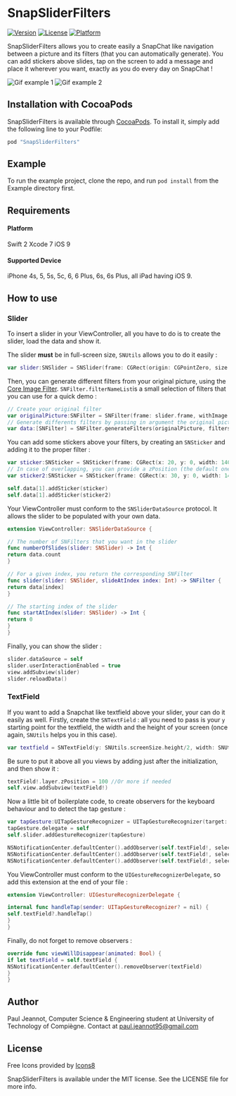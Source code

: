 # SnapSliderFilters

[![Version](https://img.shields.io/cocoapods/v/SnapSliderFilters.svg?style=flat)](http://cocoapods.org/pods/SnapSliderFilters)
[![License](https://img.shields.io/cocoapods/l/SnapSliderFilters.svg?style=flat)](http://cocoapods.org/pods/SnapSliderFilters)
[![Platform](https://img.shields.io/cocoapods/p/SnapSliderFilters.svg?style=flat)](http://cocoapods.org/pods/SnapSliderFilters)

SnapSliderFilters allows you to create easily a SnapChat like navigation between a picture and its filters (that you can automatically generate). You can add stickers above slides, tap on the screen to add a message and place it wherever you want, exactly as you do every day on SnapChat !

![Gif example 1](https://media.giphy.com/media/l0K4a2gNdOxrMH3Tq/giphy.gif)
![Gif example 2](https://media.giphy.com/media/26FxxUyEKHtLQHwrK/giphy.gif)

## Installation with CocoaPods

SnapSliderFilters is available through [CocoaPods](http://cocoapods.org). To install
it, simply add the following line to your Podfile:

```ruby
pod "SnapSliderFilters"
```

## Example

To run the example project, clone the repo, and run `pod install` from the Example directory first.

## Requirements

#### Platform

Swift 2
Xcode 7
iOS 9

#### Supported Device

iPhone 4s, 5, 5s, 5c, 6, 6 Plus, 6s, 6s Plus, all iPad having iOS 9.

## How to use

### Slider

To insert a slider in your ViewController, all you have to do is to create the slider, load the data and show it.

The slider **must** be in full-screen size, `SNUtils` allows you to do it easily :
```swift
var slider:SNSlider = SNSlider(frame: CGRect(origin: CGPointZero, size: SNUtils.screenSize))
```

Then, you can generate different filters from your original picture, using the [Core Image Filter](https://developer.apple.com/library/mac/documentation/GraphicsImaging/Reference/CoreImageFilterReference/). `SNFilter.filterNameList`is a small selection of filters that you can use for a quick demo :
```swift 
// Create your original filter
var originalPicture:SNFilter = SNFilter(frame: slider.frame, withImage: UIImage(named: "yourPicture")!)
// Generate differents filters by passing in argument the original picture and an array of filter's name
var data:[SNFilter] = SNFilter.generateFilters(originalPicture, filters: SNFilter.filterNameList)
```

You can add some stickers above your filters, by creating an `SNSticker` and adding it to the proper filter :
```swift
var sticker:SNSticker = SNSticker(frame: CGRect(x: 20, y: 0, width: 140, height: 140), image: UIImage(named: "stick")!)
// In case of overlapping, you can provide a zPosition (the default one is 0)
var sticker2:SNSticker = SNSticker(frame: CGRect(x: 30, y: 0, width: 140, height: 140), image: UIImage(named: "stick")!, atZPosition: 2))

self.data[1].addSticker(sticker)
self.data[1].addSticker(sticker2)
```

Your ViewController must conform to the `SNSliderDataSource` protocol. It allows the slider to be populated with your own data.

```swift
extension ViewController: SNSliderDataSource {

// The number of SNFilters that you want in the slider
func numberOfSlides(slider: SNSlider) -> Int {
return data.count
}

// For a given index, you return the corresponding SNFilter
func slider(slider: SNSlider, slideAtIndex index: Int) -> SNFilter {
return data[index]
}

// The starting index of the slider
func startAtIndex(slider: SNSlider) -> Int {
return 0
}
}
```

Finally, you can show the slider :

```swift 
slider.dataSource = self
slider.userInteractionEnabled = true
view.addSubview(slider)
slider.reloadData()
```

### TextField

If you want to add a Snapchat like textfield above your slider, your can do it easily as well. Firstly, create the `SNTextField` : all you need to pass is your `y` starting point for the textfield, the width and the height of your screen (once again, `SNUtils` helps you in this case).

```swift
var textfield = SNTextField(y: SNUtils.screenSize.height/2, width: SNUtils.screenSize.width, heightOfScreen: SNUtils.screenSize.height)
```

Be sure to put it above all you views by adding just after the initialization, and then show it :
```swift 
textField!.layer.zPosition = 100 //Or more if needed
self.view.addSubview(textField!)
```

Now a little bit of boilerplate code, to create observers for the keyboard behaviour and to detect the tap gesture :
```swift 
var tapGesture:UITapGestureRecognizer = UITapGestureRecognizer(target: self, action: #selector(ViewController.handleTap(_:)))
tapGesture.delegate = self
self.slider.addGestureRecognizer(tapGesture)

NSNotificationCenter.defaultCenter().addObserver(self.textField!, selector: #selector(SNTextField.keyboardWillShow(_:)), name: UIKeyboardWillShowNotification, object: nil)
NSNotificationCenter.defaultCenter().addObserver(self.textField!, selector: #selector(SNTextField.keyboardWillHide(_:)), name: UIKeyboardWillHideNotification, object: nil)
NSNotificationCenter.defaultCenter().addObserver(self.textField!, selector: #selector(SNTextField.keyboardTypeChanged(_:)), name: UIKeyboardDidShowNotification, object: nil)
```

You ViewController must conform to the `UIGestureRecognizerDelegate`, so add this extension at the end of your file :

```swift 
extension ViewController: UIGestureRecognizerDelegate {

internal func handleTap(sender: UITapGestureRecognizer? = nil) {
self.textField?.handleTap()
}
}
```

Finally, do not forget to remove observers :
```swift
override func viewWillDisappear(animated: Bool) {
if let textField = self.textField {
NSNotificationCenter.defaultCenter().removeObserver(textField)
}
}
```

## Author

Paul Jeannot, Computer Science & Engineering student at University of Technology of Compiègne. 
Contact at paul.jeannot95@gmail.com

## License

Free Icons provided by [Icons8](https://icons8.com)

SnapSliderFilters is available under the MIT license. See the LICENSE file for more info.
